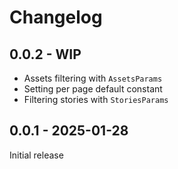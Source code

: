# Changelog

## 0.0.2 - WIP

- Assets filtering with `AssetsParams`
- Setting per page default constant
- Filtering stories with `StoriesParams`

## 0.0.1 - 2025-01-28

Initial release
